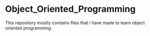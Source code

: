 # Object_Oriented_Programming
This repository mostly contains files that I have made to learn object oriented programming.

